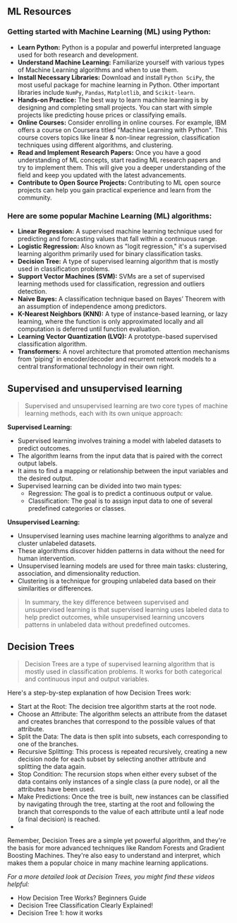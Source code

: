 ## ML Resources

### Getting started with Machine Learning (ML) using Python:
- **Learn Python:** Python is a popular and powerful interpreted language used for both research and development.
- **Understand Machine Learning:** Familiarize yourself with various types of Machine Learning algorithms and when to use them.
- **Install Necessary Libraries:** Download and install `Python SciPy`, the most useful package for machine learning in Python. Other important libraries include `NumPy`, `Pandas`, `Matplotlib`, and `Scikit-learn`.
- **Hands-on Practice:** The best way to learn machine learning is by designing and completing small projects. You can start with simple projects like predicting house prices or classifying emails.
- **Online Courses:** Consider enrolling in online courses. For example, IBM offers a course on Coursera titled "Machine Learning with Python". This course covers topics like linear & non-linear regression, classification techniques using different algorithms, and clustering.
- **Read and Implement Research Papers:** Once you have a good understanding of ML concepts, start reading ML research papers and try to implement them. This will give you a deeper understanding of the field and keep you updated with the latest advancements.
- **Contribute to Open Source Projects:** Contributing to ML open source projects can help you gain practical experience and learn from the community.

### Here are some popular Machine Learning (ML) algorithms:
- **Linear Regression:** A supervised machine learning technique used for predicting and forecasting values that fall within a continuous range.
- **Logistic Regression:** Also known as "logit regression," it's a supervised learning algorithm primarily used for binary classification tasks.
- **Decision Tree:** A type of supervised learning algorithm that is mostly used in classification problems.
- **Support Vector Machines (SVM):** SVMs are a set of supervised learning methods used for classification, regression and outliers detection.
- **Naive Bayes:** A classification technique based on Bayes’ Theorem with an assumption of independence among predictors.
- **K-Nearest Neighbors (KNN):** A type of instance-based learning, or lazy learning, where the function is only approximated locally and all computation is deferred until function evaluation.
- **Learning Vector Quantization (LVQ):** A prototype-based supervised classification algorithm.
- **Transformers:** A novel architecture that promoted attention mechanisms from ‘piping' in encoder/decoder and recurrent network models to a central transformational technology in their own right.

## Supervised and unsupervised learning
>Supervised and unsupervised learning are two core types of machine learning methods, each with its own unique approach:

**Supervised Learning:**
- Supervised learning involves training a model with labeled datasets to predict outcomes.
- The algorithm learns from the input data that is paired with the correct output labels.
- It aims to find a mapping or relationship between the input variables and the desired output.
- Supervised learning can be divided into two main types:
    - Regression: The goal is to predict a continuous output or value.
    - Classification: The goal is to assign input data to one of several predefined categories or classes.

**Unsupervised Learning:**
- Unsupervised learning uses machine learning algorithms to analyze and cluster unlabeled datasets.
- These algorithms discover hidden patterns in data without the need for human intervention.
- Unsupervised learning models are used for three main tasks: clustering, association, and dimensionality reduction.
- Clustering is a technique for grouping unlabeled data based on their similarities or differences.
  
>In summary, the key difference between supervised and unsupervised learning is that supervised learning uses labeled data to help predict outcomes, while unsupervised learning uncovers patterns in unlabeled data without predefined outcomes.

## Decision Trees  

> Decision Trees are a type of supervised learning algorithm that is mostly used in classification problems. It works for both categorical and continuous input and output variables.

Here's a step-by-step explanation of how Decision Trees work:
- Start at the Root: The decision tree algorithm starts at the root node.
- Choose an Attribute: The algorithm selects an attribute from the dataset and creates branches that correspond to the possible values of that attribute.
- Split the Data: The data is then split into subsets, each corresponding to one of the branches.
- Recursive Splitting: This process is repeated recursively, creating a new decision node for each subset by selecting another attribute and splitting the data again.
- Stop Condition: The recursion stops when either every subset of the data contains only instances of a single class (a pure node), or all the attributes have been used.
- Make Predictions: Once the tree is built, new instances can be classified by navigating through the tree, starting at the root and following the branch that corresponds to the value of each attribute until a leaf node (a final decision) is reached.
- 
Remember, Decision Trees are a simple yet powerful algorithm, and they're the basis for more advanced techniques like Random Forests and Gradient Boosting Machines. They're also easy to understand and interpret, which makes them a popular choice in many machine learning applications.

_For a more detailed look at Decision Trees, you might find these videos helpful:_
- How Decision Tree Works? Beginners Guide
- Decision Tree Classification Clearly Explained!
- Decision Tree 1: how it works
